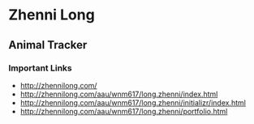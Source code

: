 # Zhenni Long

## Animal Tracker

### Important Links

- http://zhennilong.com/
- http://zhennilong.com/aau/wnm617/long.zhenni/index.html
- http://zhennilong.com/aau/wnm617/long.zhenni/initializr/index.html
- http://zhennilong.com/aau/wnm617/long.zhenni/portfolio.html
